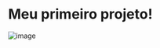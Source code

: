 # Meu primeiro projeto!
![image](https://user-images.githubusercontent.com/108023831/193861490-3562dee4-91ac-472d-8d30-f399fa414a5e.png)
